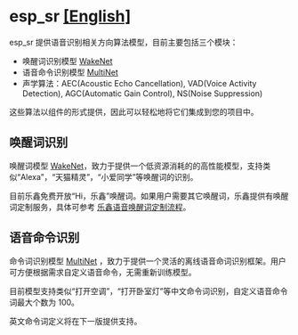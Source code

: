 # esp_sr [[English]](./README.md)

esp_sr 提供语音识别相关方向算法模型，目前主要包括三个模块：

* 唤醒词识别模型 [WakeNet](wake_word_engine/README_cn.md)
* 语音命令识别模型 [MultiNet](speech_command_recognition/README_cn.md) 
* 声学算法：AEC(Acoustic Echo Cancellation), VAD(Voice Activity Detection), AGC(Automatic Gain Control), NS(Noise Suppression)

这些算法以组件的形式提供，因此可以轻松地将它们集成到您的项目中。

## 唤醒词识别

唤醒词模型 [WakeNet](wake_word_engine/README_cn.md)，致力于提供一个低资源消耗的的高性能模型，支持类似“Alexa”，“天猫精灵”，“小爱同学”等唤醒词的识别。  

目前乐鑫免费开放“Hi，乐鑫”唤醒词。如果用户需要其它唤醒词，乐鑫提供有唤醒词定制服务，具体可参考 [乐鑫语音唤醒词定制流程](wake_word_engine/乐鑫语音唤醒词定制流程.md)。

## 语音命令识别

命令词识别模型 [MultiNet](speech_command_recognition/README_cn.md) ，致力于提供一个灵活的离线语音命词识别框架。用户可方便根据需求自定义语音命令，无需重新训练模型。  

目前模型支持类似“打开空调”，“打开卧室灯”等中文命令词识别，自定义语音命令词最大个数为 100。  

英文命令词定义将在下一版提供支持。 

